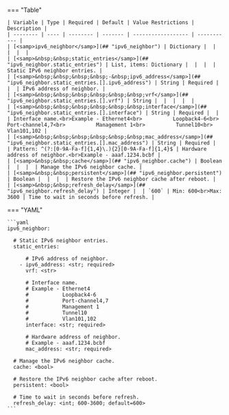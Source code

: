 <!--
  ~ Copyright (c) 2024 Arista Networks, Inc.
  ~ Use of this source code is governed by the Apache License 2.0
  ~ that can be found in the LICENSE file.
  -->
=== "Table"

    | Variable | Type | Required | Default | Value Restrictions | Description |
    | -------- | ---- | -------- | ------- | ------------------ | ----------- |
    | [<samp>ipv6_neighbor</samp>](## "ipv6_neighbor") | Dictionary |  |  |  |  |
    | [<samp>&nbsp;&nbsp;static_entries</samp>](## "ipv6_neighbor.static_entries") | List, items: Dictionary |  |  |  | Static IPv6 neighbor entries. |
    | [<samp>&nbsp;&nbsp;&nbsp;&nbsp;-&nbsp;ipv6_address</samp>](## "ipv6_neighbor.static_entries.[].ipv6_address") | String | Required |  |  | IPv6 address of neighbor. |
    | [<samp>&nbsp;&nbsp;&nbsp;&nbsp;&nbsp;&nbsp;vrf</samp>](## "ipv6_neighbor.static_entries.[].vrf") | String |  |  |  |  |
    | [<samp>&nbsp;&nbsp;&nbsp;&nbsp;&nbsp;&nbsp;interface</samp>](## "ipv6_neighbor.static_entries.[].interface") | String | Required |  |  | Interface name.<br>Example - Ethernet4<br>          Loopback4-6<br>          Port-channel4,7<br>          Management 1<br>          Tunnel10<br>          Vlan101,102 |
    | [<samp>&nbsp;&nbsp;&nbsp;&nbsp;&nbsp;&nbsp;mac_address</samp>](## "ipv6_neighbor.static_entries.[].mac_address") | String | Required |  | Pattern: ^(?:[0-9A-Fa-f]{1,4}\.){2}[0-9A-Fa-f]{1,4}$ | Hardware address of neighbor.<br>Example - aaaf.1234.bcbf |
    | [<samp>&nbsp;&nbsp;cache</samp>](## "ipv6_neighbor.cache") | Boolean |  |  |  | Manage the IPv6 neighbor cache. |
    | [<samp>&nbsp;&nbsp;persistent</samp>](## "ipv6_neighbor.persistent") | Boolean |  |  |  | Restore the IPv6 neighbor cache after reboot. |
    | [<samp>&nbsp;&nbsp;refresh_delay</samp>](## "ipv6_neighbor.refresh_delay") | Integer |  | `600` | Min: 600<br>Max: 3600 | Time to wait in seconds before refresh. |

=== "YAML"

    ```yaml
    ipv6_neighbor:

      # Static IPv6 neighbor entries.
      static_entries:

          # IPv6 address of neighbor.
        - ipv6_address: <str; required>
          vrf: <str>

          # Interface name.
          # Example - Ethernet4
          #           Loopback4-6
          #           Port-channel4,7
          #           Management 1
          #           Tunnel10
          #           Vlan101,102
          interface: <str; required>

          # Hardware address of neighbor.
          # Example - aaaf.1234.bcbf
          mac_address: <str; required>

      # Manage the IPv6 neighbor cache.
      cache: <bool>

      # Restore the IPv6 neighbor cache after reboot.
      persistent: <bool>

      # Time to wait in seconds before refresh.
      refresh_delay: <int; 600-3600; default=600>
    ```
